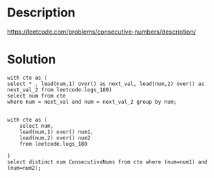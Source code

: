 # Description

https://leetcode.com/problems/consecutive-numbers/description/
    
# Solution
```
with cte as (
select * , lead(num,1) over() as next_val, lead(num,2) over() as next_val_2 from leetcode.logs_180)
select num from cte
where num = next_val and num = next_val_2 group by num;


with cte as (
    select num,
    lead(num,1) over() num1,
    lead(num,2) over() num2
    from leetcode.logs_180

)
select distinct num ConsecutiveNums from cte where (num=num1) and (num=num2);
```
